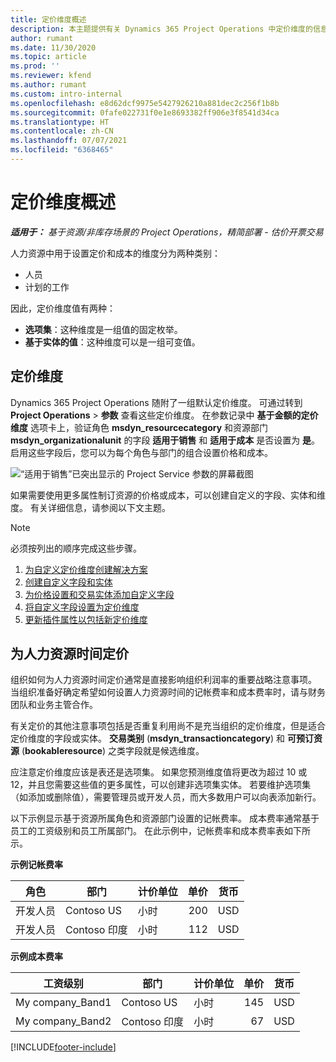 ```yaml
---
title: 定价维度概述
description: 本主题提供有关 Dynamics 365 Project Operations 中定价维度的信息。
author: rumant
ms.date: 11/30/2020
ms.topic: article
ms.prod: ''
ms.reviewer: kfend
ms.author: rumant
ms.custom: intro-internal
ms.openlocfilehash: e8d62dcf9975e5427926210a881dec2c256f1b8b
ms.sourcegitcommit: 0fafe022731f0e1e8693382ff906e3f8541d34ca
ms.translationtype: HT
ms.contentlocale: zh-CN
ms.lasthandoff: 07/07/2021
ms.locfileid: "6368465"
---
```

# <a name="pricing-dimensions-overview"></a>定价维度概述

_**适用于：** 基于资源/非库存场景的 Project Operations，精简部署 - 估价开票交易_

人力资源中用于设置定价和成本的维度分为两种类别：

- 人员
- 计划的工作

因此，定价维度值有两种：

- **选项集**：这种维度是一组值的固定枚举。
- **基于实体的值**：这种维度可以是一组可变值。

## <a name="pricing-dimensions"></a>定价维度

Dynamics 365 Project Operations 随附了一组默认定价维度。 可通过转到 **Project Operations** > **参数** 查看这些定价维度。 在参数记录中 **基于金额的定价维度** 选项卡上，验证角色 **msdyn_resourcecategory** 和资源部门 **msdyn_organizationalunit** 的字段 **适用于销售** 和 **适用于成本** 是否设置为 **是**。 启用这些字段后，您可以为每个角色与部门的组合设置价格和成本。

![“适用于销售”已突出显示的 Project Service 参数的屏幕截图](media/PS-OOB-parameters.png)

如果需要使用更多属性制订资源的价格或成本，可以创建自定义的字段、实体和维度。 有关详细信息，请参阅以下文主题。 
  
  > [!NOTE]
  > 必须按列出的顺序完成这些步骤。

1. [为自定义定价维度创建解决方案](../sales/create-solution-custompd.md)
2. [创建自定义字段和实体](create-custom-fields-entities-pricing-dimensions.md)
3. [为价格设置和交易实体添加自定义字段](add-custom-fields-price-setup-transactional-entities.md)
4. [将自定义字段设置为定价维度](set-up-custom-fields-pricing-dimensions.md)
5. [更新插件属性以包括新定价维度](update-plugin-attributes-pd.md)


## <a name="pricing-human-resource-time"></a>为人力资源时间定价
组织如何为人力资源时间定价通常是直接影响组织利润率的重要战略注意事项。 当组织准备好确定希望如何设置人力资源时间的记帐费率和成本费率时，请与财务团队和业务主管合作。

有关定价的其他注意事项包括是否重复利用尚不是充当组织的定价维度，但是适合定价维度的字段或实体。 **交易类别** (**msdyn_transactioncategory**) 和 **可预订资源** (**bookableresource**) 之类字段就是候选维度。 

应注意定价维度应该是表还是选项集。 如果您预测维度值将更改为超过 10 或 12，并且您需要这些值的更多属性，可以创建非选项集实体。 若要维护选项集（如添加或删除值），需要管理员或开发人员，而大多数用户可以向表添加新行。

以下示例显示基于资源所属角色和资源部门设置的记帐费率。 成本费率通常基于员工的工资级别和员工所属部门。 在此示例中，记帐费率和成本费率表如下所示。

**示例记帐费率**

| 角色        | 部门    |计价单位      |单价      |货币  |
| ------------|-------------|----------|----------:|----------|
| 开发人员   | Contoso US  |小时 | 200|USD     |
| 开发人员   | Contoso 印度 |小时|   112|USD     |


**示例成本费率**

| 工资级别     | 部门    |计价单位      |单价      |货币  |
| ----------------|-------------|----------|----------:|----------|
| My company_Band1 | Contoso US  |小时 | 145|USD     |
| My company_Band2 | Contoso 印度 |小时|   67|USD     |


[!INCLUDE[footer-include](../includes/footer-banner.md)]